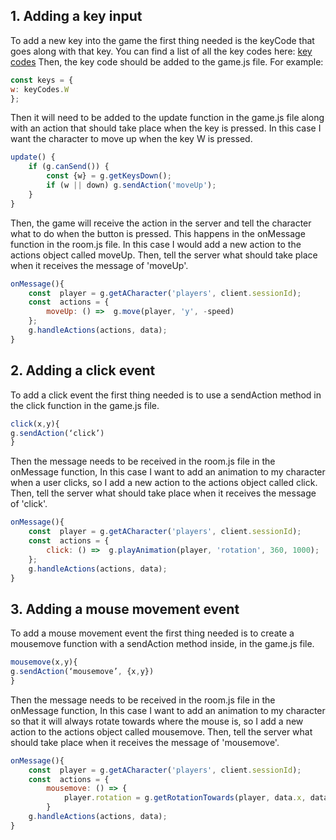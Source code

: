 ## 1. Adding a key input
To add a new key into the game the first thing needed is the keyCode that goes along with that key. You can find a list of all the key codes here: 
[key codes](https://www.codecontest.org/docs/keycodes/) 
Then, the key code should be added to the game.js file. For example:
```javascript
const keys = {
w: keyCodes.W
};
```
Then it will need to be added to the update function in the game.js file along with an action that should take place when the key is pressed. In this case I want the character to move up when the key W is pressed. 
```javascript
update() {
	if (g.canSend()) {
		const {w} = g.getKeysDown();
		if (w || down) g.sendAction('moveUp');
	}
}
```
Then, the game will receive the action in the server and tell the character what to do when the button is pressed. This happens in the onMessage function in the room.js file. In this case I would add a new action to the actions object called moveUp. Then, tell the server what should take place when it receives the message of 'moveUp'. 
```javascript
onMessage(){
	const  player = g.getACharacter('players', client.sessionId);
	const  actions = {
		moveUp: () =>  g.move(player, 'y', -speed)
	};
	g.handleActions(actions, data);
}
``` 
## 2. Adding a click event
To add a click event the first thing needed is to use a sendAction method in the click function in the game.js file. 
```javascript
click(x,y){
g.sendAction(‘click’)
}
```
Then the message needs to be received in the room.js file in the onMessage function, In this case I want to add an animation to my character when a user clicks, so I add a new action to the actions object called click. Then, tell the server what should take place when it receives the message of 'click'. 
```javascript
onMessage(){
	const  player = g.getACharacter('players', client.sessionId);
	const  actions = {
		click: () =>  g.playAnimation(player, 'rotation', 360, 1000);
	};
	g.handleActions(actions, data);
}
``` 

## 3. Adding a mouse movement event
To add a mouse movement event the first thing needed is to create a mousemove function with a sendAction method inside, in the game.js file. 
```javascript
mousemove(x,y){
g.sendAction(‘mousemove’, {x,y})
}
```
Then the message needs to be received in the room.js file in the onMessage function, In this case I want to add an animation to my character so that it will always rotate towards where the mouse is, so I add a new action to the actions object called mousemove. Then, tell the server what should take place when it receives the message of 'mousemove'. 
```javascript
onMessage(){
	const  player = g.getACharacter('players', client.sessionId);
	const  actions = {
		mousemove: () => {
			player.rotation = g.getRotationTowards(player, data.x, data.y);
		}
	g.handleActions(actions, data);
}
``` 
